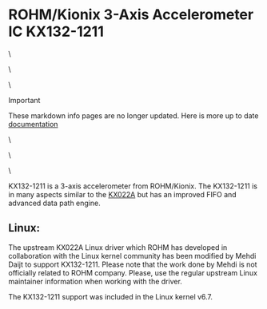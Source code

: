 # ROHM/Kionix 3-Axis Accelerometer IC KX132-1211
\

\

\

> [!IMPORTANT]
> These markdown info pages are no longer updated. Here is more up to date [documentation](https://rohmsemiconductor.github.io/Linux-Kernel-Sensor-Drivers/Sensors/KX132-1211/)

\

\

\

KX132-1211 is a 3-axis accelerometer from ROHM/Kionix. The KX132-1211 is in many aspects similar to the [KX022A](../KX022A) but has an improved FIFO and advanced data path engine.

## Linux:

The upstream KX022A Linux driver which ROHM has developed in collaboration with the Linux kernel community has been modified by Mehdi Daijt to support KX132-1211. Please note that the work done by Mehdi is not officially related to ROHM company. Please, use the regular upstream Linux maintainer information when working with the driver.

The KX132-1211 support was included in the Linux kernel v6.7.
